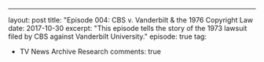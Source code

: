 ---
layout: post
title:  "Episode 004: CBS v. Vanderbilt & the 1976 Copyright Law
date:   2017-10-30
excerpt: "This episode tells the story of the 1973 lawsuit filed by CBS against Vanderbilt University."
episode: true
tag:
- TV News Archive Research
comments: true
